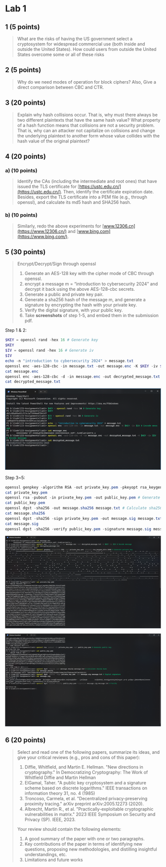 # Lab 1

## 1 (5 points)

> What are the risks of having the US government select a cryptosystem for widespread commercial use (both inside and outside the United States). How could users from outside the United States overcome some or all of these risks

## 2 (5 points)

> Why do we need modes of operation for block ciphers? Also, Give a direct comparison between CBC and CTR.

## 3 (20 points)

> Explain why hash collisions occur. That is, why must there always be two different plaintexts that have the same hash value? What property of a hash function means that collisions are not a security problem. That is, why can an attacker not capitalize on collisions and change the underlying plaintext to another form whose value collides with the hash value of the original plaintext?

## 4 (20 points)

### a) (10 points)

> Identify the CAs (including the intermediate and root ones) that have issued the TLS certificate for [https://ustc.edu.cn/](https://ustc.edu.cn/). Then, identify the certificate expiration date. Besides, export the TLS certificate into a PEM file (e.g., through openssl), and calculate its md5 hash and SHA256 hash.

### b) (10 points)

> Similarly, redo the above experiments for [www.12306.cn](https://www.12306.cn/) and [www.bing.com](https://www.bing.com/).

## 5 (30 points)

> Encrypt/Decrypt/Sign through openssl
>
> 1. Generate an AES-128 key with the cipher mode of CBC through openssl.
> 2. encrypt a message m = “introduction to cybersecurity 2024” and decrypt it back using the above AES-128-cbc secrets.
> 3. Generate a public and private key pair.
> 4. Generate a sha256 hash of the message m, and generate a signature by encrypting the hash with your private key.
> 5. Verify the digital signature, with your public key.
> 6. Take **screenshots** of step 1-5, and embed them in the submission pdf.

Step 1 & 2:

```powershell
$KEY = openssl rand -hex 16 # Generate key
$KEY
$IV = openssl rand -hex 16 # Generate iv
$IV
echo -n "introduction to cybersecurity 2024" > message.txt
openssl enc -aes-128-cbc -in message.txt -out message.enc -K $KEY -iv $IV # Encode message
cat message.enc
openssl enc -aes-128-cbc -d -in message.enc -out decrypted_message.txt -K $KEY -iv $IV # Decode message
cat decrypted_message.txt
```

![](./attachments/1.png)

Step 3~5:

```powershell
openssl genpkey -algorithm RSA -out private_key.pem -pkeyopt rsa_keygen_bits:2048 # Generate private key
cat private_key.pem
openssl rsa -pubout -in private_key.pem -out public_key.pem # Generate public key
cat public_key.pem
openssl dgst -sha256 -out message.sha256 message.txt # Calculate sha256 hash
cat message.sha256
openssl dgst -sha256 -sign private_key.pem -out message.sig message.txt # Digital signature
cat message.sig
openssl dgst -sha256 -verify public_key.pem -signature message.sig message.txt # Verify
```

![](./attachments/2.png)

![](./attachments/3.png)

## 6 (20 points)

> Select and read one of the following papers, summarize its ideas, and give your critical reviews (e.g., pros and cons of this paper):
>
> 1. Diffie, Whitfield, and Martin E. Hellman. "New directions in cryptography." In Democratizing Cryptography: The Work of Whitfield Diffie and Martin Hellman
> 2. ElGamal, Taher. "A public key cryptosystem and a signature scheme based on discrete logarithms." IEEE transactions on information theory 31, no. 4 (1985)
> 3. Troncoso, Carmela, et al. "Decentralized privacy-preserving proximity tracing." arXiv preprint arXiv:2005.12273 (2020).
> 4. Albrecht, Martin R., et al. "Practically-exploitable cryptographic vulnerabilities in matrix." 2023 IEEE Symposium on Security and Privacy (SP). IEEE, 2023.
>
> Your review should contain the following elements:
> 
> 1. A good summary of the paper with one or two paragraphs.
> 2. Key contributions of the paper in terms of identifying new questions, proposing new methodologies, and distilling insightful understandings, etc.
> 3. Limitations and future works
